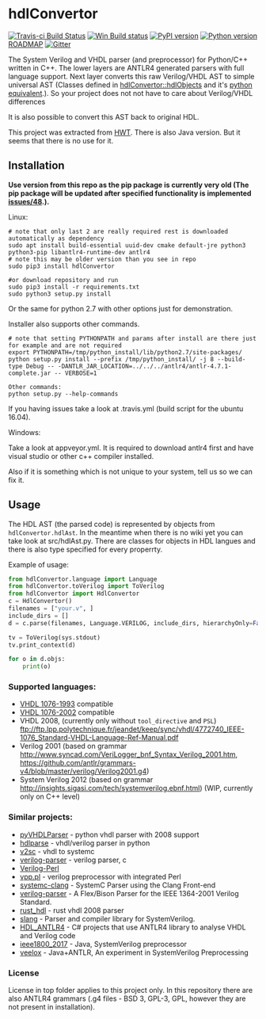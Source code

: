 # hdlConvertor
[![Travis-ci Build Status](https://travis-ci.org/Nic30/hdlConvertor.png?branch=master)](https://travis-ci.org/Nic30/hdlConvertor)
[![Win Build status](https://ci.appveyor.com/api/projects/status/e3cvi3ig5y4vni7e?svg=true)](https://ci.appveyor.com/project/nic30/hdlconvertor)
[![PyPI version](https://badge.fury.io/py/hdlConvertor.svg)](http://badge.fury.io/py/hdlConvertor)
[![Python version](https://img.shields.io/pypi/pyversions/hdlConvertor.svg)](https://img.shields.io/pypi/pyversions/hdlConvertor.svg)
[ROADMAP](https://drive.google.com/file/d/1zyegLIf7VaBRyb-ED5vgOMmHzW4SRZLp/view?usp=sharing) [![Gitter](https://badges.gitter.im/hdlConvertor/community.svg)](https://gitter.im/hdlConvertor/community?utm_source=badge&utm_medium=badge&utm_campaign=pr-badge)


The System Verilog and VHDL parser (and preprocessor) for Python/C++ written in C++. The lower layers are ANTLR4 generated parsers with full language support. Next layer converts this raw Verilog/VHDL AST to simple universal AST (Classes defined in [hdlConvertor::hdlObjects](https://github.com/Nic30/hdlConvertor/tree/master/include/hdlConvertor/hdlObjects) and it's [python equivalent](https://github.com/Nic30/hdlConvertor/tree/master/hdlConvertor/hdlAst).). So your project does not not have to care about Verilog/VHDL differences

It is also possible to convert this AST back to original HDL.

This project was extracted from [HWT](https://github.com/Nic30/hwt).
There is also Java version. But it seems that there is no use for it.


## Installation
**Use version from this repo as the pip package is currently very old (The pip package will be updated after specified functionality is implemented [issues/48](https://github.com/Nic30/hdlConvertor/issues/48).).**

Linux:
```
# note that only last 2 are really required rest is downloaded automatically as dependency
sudo apt install build-essential uuid-dev cmake default-jre python3 python3-pip libantlr4-runtime-dev antlr4
# note this may be older version than you see in repo
sudo pip3 install hdlConvertor

#or download repository and run
sudo pip3 install -r requirements.txt
sudo python3 setup.py install
```
Or the same for python 2.7 with other options just for demonstration.

Installer also supports other commands.
```
# note that setting PYTHONPATH and params after install are there just for example and are not required 
export PYTHONPATH=/tmp/python_install/lib/python2.7/site-packages/
python setup.py install --prefix /tmp/python_install/ -j 8 --build-type Debug -- -DANTLR_JAR_LOCATION=../../../antlr4/antlr-4.7.1-complete.jar -- VERBOSE=1

Other commands:
python setup.py --help-commands
```

If you having issues take a look at .travis.yml (build script for the ubuntu 16.04).

Windows:

Take a look at appveyor.yml. It is required to download antlr4 first and have visual studio or other c++ compiler installed.

Also if it is something which is not unique to your system, tell us so we can fix it.


## Usage
The HDL AST (the parsed code) is represented by objects from `hdlConvertor.hdlAst`.
In the meantime when there is no wiki yet you can take look at src/hdlAst.py.
There are classes for objects in HDL langues and there is also type specified for every properrty.

Example of usage:
```python
from hdlConvertor.language import Language
from hdlConvertor.toVerilog import ToVerilog
from hdlConvertor import HdlConvertor
c = HdlConvertor()
filenames = ["your.v", ]
include_dirs = []
d = c.parse(filenames, Language.VERILOG, include_dirs, hierarchyOnly=False, debug=True)

tv = ToVerilog(sys.stdout)
tv.print_context(d)

for o in d.objs:
    print(o)
```


### Supported languages:
* [VHDL 1076-1993](https://perso.telecom-paristech.fr/guilley/ENS/20161206/TP/tp_syn/doc/IEEE_VHDL_1076-1993.pdf) compatible
* [VHDL 1076-2002](https://perso.telecom-paristech.fr/guilley/ENS/20171205/TP/tp_syn/doc/IEEE_VHDL_1076-2002.pdf) compatible
* VHDL 2008, (currently only without `tool_directive` and `PSL`) ftp://ftp.lpp.polytechnique.fr/jeandet/keep/sync/vhdl/4772740_IEEE-1076_Standard-VHDL-Language-Ref-Manual.pdf
* Verilog 2001 (based on grammar http://www.syncad.com/VeriLogger_bnf_Syntax_Verilog_2001.htm, https://github.com/antlr/grammars-v4/blob/master/verilog/Verilog2001.g4)
* System Verilog 2012 (based on grammar http://insights.sigasi.com/tech/systemverilog.ebnf.html) (WIP, currently only on C++ level)


### Similar projects:

* [pyVHDLParser](https://github.com/Paebbels/pyVHDLParser) - python vhdl parser with 2008 support
* [hdlparse](https://github.com/kevinpt/hdlparse/) - vhdl/verilog parser in python
* [v2sc](https://github.com/denisgav/v2sc) - vhdl to systemc
* [verilog-parser](https://github.com/ben-marshall/verilog-parser) - verilog parser, c
* [Verilog-Perl](https://metacpan.org/pod/Verilog-Perl)
* [vpp.pl](https://www.beyond-circuits.com/wordpress/vpp-pl-man-page/) - verilog preprocessor with integrated Perl
* [systemc-clang](https://github.com/anikau31/systemc-clang) - SystemC Parser using the Clang Front-end
* [verilog-parser](https://github.com/ben-marshall/verilog-parser) - A Flex/Bison Parser for the IEEE 1364-2001 Verilog Standard.
* [rust_hdl](https://github.com/kraigher/rust_hdl) - rust vhdl 2008 parser
* [slang](https://github.com/MikePopoloski/slang) - Parser and compiler library for SystemVerilog.
* [HDL_ANTLR4](https://github.com/denisgav/HDL_ANTLR4) - C# projects that use ANTLR4 library to analyse VHDL and Verilog code
* [ieee1800_2017](https://github.com/veriktig/ieee1800_2017) - Java, SystemVerilog preprocessor
* [veelox](https://github.com/martinda/veelox) - Java+ANTLR,  An experiment in SystemVerilog Preprocessing 

### License

License in top folder applies to this project only.
In this repository there are also ANTLR4 grammars (.g4 files - BSD 3, GPL-3, GPL, however they are not present in installation).


